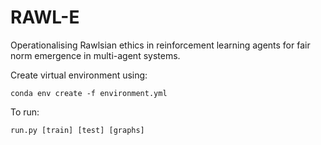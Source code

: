 # RAWL-E
Operationalising Rawlsian ethics in reinforcement learning agents for fair norm emergence in multi-agent systems.

Create virtual environment using: 

`conda env create -f environment.yml`

To run:

`run.py [train] [test] [graphs]`
